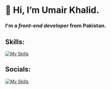 # 👋 Hi, I’m **Umair Khalid**.
### I'm a _front-end developer_ from Pakistan.
## Skills:
[![My Skills](https://skillicons.dev/icons?i=html,css,js,react,redux,tailwind,materialui,bootstrap)](https://skillicons.dev)
## Socials:
[![My Skills](https://skillicons.dev/icons?i=linkedin)](https://www.linkedin.com/in/umair-khalid-dev1/)
<!---
umairKhalid5/umairKhalid5 is a ✨ special ✨ repository because its `README.md` (this file) appears on your GitHub profile.
You can click the Preview link to take a look at your changes.
--->
